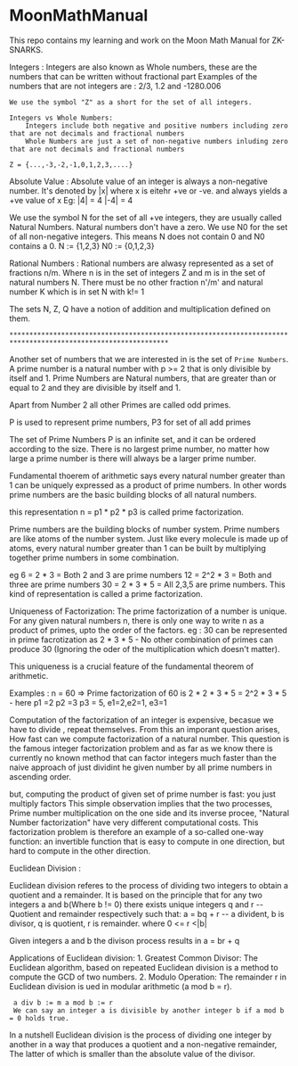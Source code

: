 # MoonMathManual
This repo contains my learning and work on the Moon Math Manual for ZK-SNARKS.


Integers :
    Integers are also known as Whole numbers, these are the numbers that can be written without fractional part
    Examples of the numbers that are not integers are : 2/3, 1.2 and -1280.006

    We use the symbol "Z" as a short for the set of all integers.

    Integers vs Whole Numbers:
        Integers include both negative and positive numbers including zero that are not decimals and fractional numbers
        Whole Numbers are just a set of non-negative numbers inluding zero that are not decimals and fractional numbers
    
    Z = {...,-3,-2,-1,0,1,2,3,....}

Absolute Value : Absolute value of an integer is always a non-negative number. It's denoted by |x| where x is eitehr +ve or -ve. and always yields a +ve value of x 
    Eg: |4| = 4
        |-4| = 4

We use the symbol N for the set of all +ve integers, they are usually called Natural Numbers.
Natural numbers don't have a zero.
We use N0 for the set of all non-negative integers. This means N does not contain 0 and N0 contains a 0.
    N := {1,2,3}
    N0 := {0,1,2,3}

Rational Numbers : Rational numbers are alwasy represented as a set of fractions n/m.
                    Where n is in the set of integers Z and m is in the set of natural numbers N.
                    There must be no other fraction n'/m' and natural number K which is in set N with k!= 1

The sets N, Z, Q have a notion of addition and multiplication defined on them.

`**************************************************************************************************************`

Another set of numbers that we are interested in is the set of `Prime Numbers`.
A prime number is a natural number with p >= 2 that is only divisible by itself and 1.
Prime Numbers are Natural numbers, that are greater than or equal to 2 and they are divisible by itself and 1.

Apart from Number 2 all other Primes are called odd primes. 

P is used to represent prime numbers, P3 for set of all add primes

The set of Prime Numbers P is an infinite set, and it can be ordered according to the size.
There is no largest prime number, no matter how large a prime number is there will always be a larger prime number.

Fundamental thoerem of arithmetic says every natural number greater than 1 can be uniquely expressed as a product of prime numbers. In other words prime numbers are the basic building blocks of all natural numbers.

this representation n = p1 * p2 * p3 is called prime factorization.

Prime numbers are the building blocks of number system. Prime numbers are like atoms of the number system.
Just like every molecule is made up of atoms, every natural number greater than 1 can be built by multiplying together prime numbers in some combination.

eg 6 = 2 * 3  = Both 2 and 3 are prime numbers
12 = 2^2 * 3 = Both  and three are prime numbers
30 = 2 * 3 * 5 = All 2,3,5 are prime numbers.
This kind of representation is called a prime factorization.

Uniqueness of Factorization:
The prime factorization of a number is unique. For any given natural numbers n, there is only one way to write n
as a product of primes, upto the order of the factors.
eg : 30 can be represented in prime facrotization as 2 * 3 * 5 - No other combination of primes can produce 30 (Ignoring the oder of the multiplication which doesn't matter).

This uniqueness is a crucial feature of the fundamental theorem of arithmetic.

Examples : n = 60 => Prime factorization of 60 is 2 * 2 * 3 * 5 = 2^2 * 3 * 5 - here p1 =2 p2 =3 p3 = 5, e1=2,e2=1, e3=1

Computation of the factorization of an integer  is expensive, becasue we have to divide , repeat themselves. From this an imporant question arises, How fast can we compute factorization of a natural number.
This question is the famous integer factorization problem and as far  as we know there is currently no known method that can factor integers much faster than the naive approach of just dividint he given number by all prime numbers in ascending order.

but, computing the product of given set of prime number is fast: you just multiply factors
This simple observation implies that the two processes,
Prime number multiplication on the one side and its inverse procee, "Natural Number factorization" have very different computational costs.
This factorization problem is therefore an example of a so-called one-way function:
an invertible function that is easy to compute in one direction, but hard to compute in the other 
direction.


Euclidean Division :

Euclidean division referes to the process of dividing two integers to obtain a quotient and a remainder.
It is based on the principle that for any two integers a and b(Where b != 0) there exists unique integers q and r -- Quotient and remainder respectively such that:
    a = bq + r -- a divident, b is divisor, q is quotient, r is remainder.
    where 0 <= r <|b|

Given integers a and b the divison process results in a = br + q


Applications of Euclidean division:
    1. Greatest Common Divisor: The Euclidean algorithm, based on repeated Euclidean division is a method to compute the GCD of two numbers.
    2. Modulo Operation: The remainder r in Euclidean division is ued in modular arithmetic
     (a mod b = r).

     a div b := m a mod b := r
     We can say an integer a is divisible by another integer b if a mod b = 0 holds true.

In a nutshell Euclidean division is the process of dividing one integer by another in a way that produces a quotient and a non-negative remainder,
The latter of which is smaller than the absolute value of the divisor.




